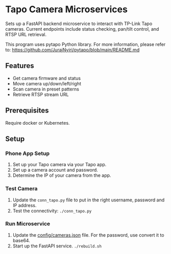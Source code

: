 # Tapo Camera Microservices

Sets up a FastAPI backend microservice to interact with TP-Link Tapo cameras.
Current endpoints include status checking, pan/tilt control, and RTSP URL retrieval.

This program uses pytapo Python library. For more information, please refer to:
https://github.com/JurajNyiri/pytapo/blob/main/README.md

## Features
- Get camera firmware and status
- Move camera up/down/left/right
- Scan camera in preset patterns
- Retrieve RTSP stream URL

## Prerequisites
Require docker or Kubernetes.

## Setup

### Phone App Setup
1. Set up your Tapo camera via your Tapo app.
2. Set up a camera account and password.
3. Determine the IP of your camera from the app.

### Test Camera
1. Update the `conn_tapo.py` file to put in the right username, password and IP address.
2. Test the connectivity:
   `./conn_tapo.py`

### Run Microservice
1. Update the [config/cameras.json](camera_backend/config/cameras.json) file. For the password, use convert it to base64.
2. Start up the FastAPI service.
   `./rebuild.sh`
